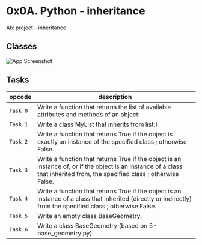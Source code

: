 
# 0x0A. Python - inheritance

Alx project  - inheritance


## Classes

![App Screenshot](https://i.stack.imgur.com/wQE7H.png)


## Tasks
| opcode | description |
|----------|----------|
|   `Task 0`|  Write a function that returns the list of available attributes and methods of an object:| 
| `Task 1`| Write a class MyList that inherits from list:)| 
|`Task 2` |Write a function that returns True if the object is exactly an instance of the specified class ; otherwise False.|
| `Task 3`| Write a function that returns True if the object is an instance of, or if the object is an instance of a class that inherited from, the specified class ; otherwise False.
| `Task 4` |  Write a function that returns True if the object is an instance of a class that inherited (directly or indirectly) from the specified class ; otherwise False.
| `Task 5` |Write an empty class BaseGeometry.|
|`Task 6` |Write a class BaseGeometry (based on 5-base_geometry.py).|
